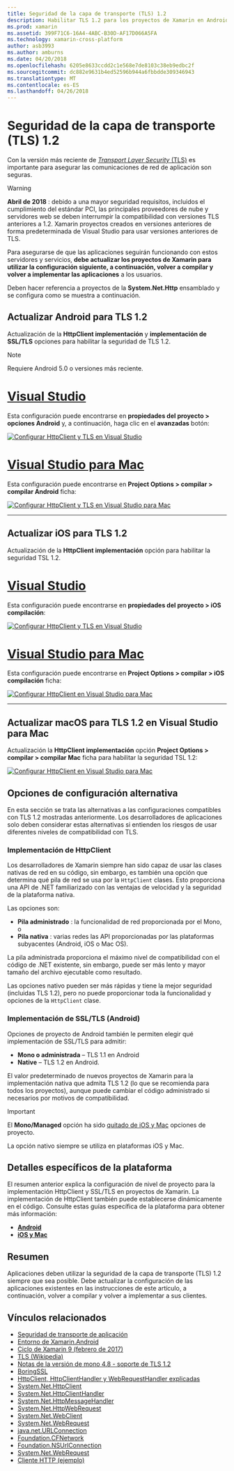 ```yaml
---
title: Seguridad de la capa de transporte (TLS) 1.2
description: Habilitar TLS 1.2 para los proyectos de Xamarin en Android, iOS y Mac
ms.prod: xamarin
ms.assetid: 399F71C6-16A4-4ABC-B30D-AF17D066A5FA
ms.technology: xamarin-cross-platform
author: asb3993
ms.author: amburns
ms.date: 04/20/2018
ms.openlocfilehash: 6205e8633ccdd2c1e568e7de8103c38eb9edbc2f
ms.sourcegitcommit: dc882e9631b4ed52596b944a6fbbdde309346943
ms.translationtype: MT
ms.contentlocale: es-ES
ms.lasthandoff: 04/26/2018
---
```

# <a name="transport-layer-security-tls-12"></a>Seguridad de la capa de transporte (TLS) 1.2

Con la versión más reciente de [ _Transport Layer Security_ (TLS)](https://en.wikipedia.org/wiki/Transport_Layer_Security) es importante para asegurar las comunicaciones de red de aplicación son seguras.

> [!WARNING]
> **Abril de 2018** : debido a una mayor seguridad requisitos, incluidos el cumplimiento del estándar PCI, las principales proveedores de nube y servidores web se deben interrumpir la compatibilidad con versiones TLS anteriores a 1.2.  Xamarin proyectos creados en versiones anteriores de forma predeterminada de Visual Studio para usar versiones anteriores de TLS.
>
> Para asegurarse de que las aplicaciones seguirán funcionando con estos servidores y servicios, **debe actualizar los proyectos de Xamarin para utilizar la configuración siguiente, a continuación, volver a compilar y volver a implementar las aplicaciones** a los usuarios.

Deben hacer referencia a proyectos de la **System.Net.Http** ensamblado y se configura como se muestra a continuación.

## <a name="update-android-to-tls-12"></a>Actualizar Android para TLS 1.2

Actualización de la **HttpClient implementación** y **implementación de SSL/TLS** opciones para habilitar la seguridad de TLS 1.2.

> [!NOTE]
> Requiere Android 5.0 o versiones más reciente.

# <a name="visual-studiotabwindows"></a>[Visual Studio](#tab/windows)

Esta configuración puede encontrarse en **propiedades del proyecto > opciones Android** y, a continuación, haga clic en el **avanzadas** botón:

[![Configurar HttpClient y TLS en Visual Studio](transport-layer-security-images/android-win-sml.png)](transport-layer-security-images/android-win.png#lightbox)

# <a name="visual-studio-for-mactabmacos"></a>[Visual Studio para Mac](#tab/macos)

Esta configuración puede encontrarse en **Project Options > compilar > compilar Android** ficha:

[![Configurar HttpClient y TLS en Visual Studio para Mac](transport-layer-security-images/android-mac-sml.png)](transport-layer-security-images/android-mac.png#lightbox)

-----

## <a name="update-ios-to-tls-12"></a>Actualizar iOS para TLS 1.2

Actualización de la **HttpClient implementación** opción para habilitar la seguridad TSL 1.2.

# <a name="visual-studiotabwindows"></a>[Visual Studio](#tab/windows)

Esta configuración puede encontrarse en **propiedades del proyecto > iOS compilación**:

[![Configurar HttpClient y TLS en Visual Studio](transport-layer-security-images/ios-win-sml.png)](transport-layer-security-images/ios-win.png#lightbox)

# <a name="visual-studio-for-mactabmacos"></a>[Visual Studio para Mac](#tab/macos)

Esta configuración puede encontrarse en **Project Options > compilar > iOS compilación** ficha:

[![Configurar HttpClient en Visual Studio para Mac](transport-layer-security-images/ios-mac-sml.png)](transport-layer-security-images/ios-mac.png#lightbox)

-----

## <a name="update-macos-to-tls-12-in-visual-studio-for-mac"></a>Actualizar macOS para TLS 1.2 en Visual Studio para Mac

Actualización la **HttpClient implementación** opción **Project Options > compilar > compilar Mac** ficha para habilitar la seguridad TSL 1.2:

[![Configurar HttpClient en Visual Studio para Mac](transport-layer-security-images/macos-mac-sml.png)](transport-layer-security-images/macos-mac.png#lightbox)

## <a name="alternative-configuration-options"></a>Opciones de configuración alternativa

En esta sección se trata las alternativas a las configuraciones compatibles con TLS 1.2 mostradas anteriormente.
Los desarrolladores de aplicaciones solo deben considerar estas alternativas si entienden los riesgos de usar diferentes niveles de compatibilidad con TLS.

### <a name="httpclient-implementation"></a>Implementación de HttpClient

Los desarrolladores de Xamarin siempre han sido capaz de usar las clases nativas de red en su código, sin embargo, es también una opción que determina qué pila de red se usa por la `HttpClient` clases. Esto proporciona una API de .NET familiarizado con las ventajas de velocidad y la seguridad de la plataforma nativa.

Las opciones son:

- **Pila administrado** : la funcionalidad de red proporcionada por el Mono, o
- **Pila nativa** : varias redes las API proporcionadas por las plataformas subyacentes (Android, iOS o Mac OS).

La pila administrada proporciona el máximo nivel de compatibilidad con el código de .NET existente, sin embargo, puede ser más lento y mayor tamaño del archivo ejecutable como resultado.

Las opciones nativo pueden ser más rápidas y tiene la mejor seguridad (incluidas TLS 1.2), pero no puede proporcionar toda la funcionalidad y opciones de la `HttpClient` clase.

### <a name="ssltls-implementation-android"></a>Implementación de SSL/TLS (Android)

Opciones de proyecto de Android también le permiten elegir qué implementación de SSL/TLS para admitir:

- **Mono o administrada** – TLS 1.1 en Android
- **Native** – TLS 1.2 en Android.

El valor predeterminado de nuevos proyectos de Xamarin para la implementación nativa que admita TLS 1.2 (lo que se recomienda para todos los proyectos), aunque puede cambiar el código administrado si necesarios por motivos de compatibilidad.

> [!IMPORTANT]
> El **Mono/Managed** opción ha sido [quitado de iOS y Mac](https://developer.xamarin.com/releases/ios/xamarin.ios_10/xamarin.ios_10.8/) opciones de proyecto.
>
> La opción nativo siempre se utiliza en plataformas iOS y Mac.

## <a name="platform-specific-details"></a>Detalles específicos de la plataforma

El resumen anterior explica la configuración de nivel de proyecto para la implementación HttpClient y SSL/TLS en proyectos de Xamarin. La implementación de HttpClient también puede establecerse dinámicamente en el código. Consulte estas guías específica de la plataforma para obtener más información:

- [**Android**](~/android/app-fundamentals/http-stack.md)
- [**iOS y Mac**](~/cross-platform/macios/http-stack.md)


## <a name="summary"></a>Resumen

Aplicaciones deben utilizar la seguridad de la capa de transporte (TLS) 1.2 siempre que sea posible.
Debe actualizar la configuración de las aplicaciones existentes en las instrucciones de este artículo, a continuación, volver a compilar y volver a implementar a sus clientes.

## <a name="related-links"></a>Vínculos relacionados

- [Seguridad de transporte de aplicación](~/ios/app-fundamentals/ats.md)
- [Entorno de Xamarin.Android](~/android/deploy-test/environment.md)
- [Ciclo de Xamarin 9 (febrero de 2017)](https://releases.xamarin.com/stable-release-cycle-9/)
- [TLS (Wikipedia)](https://en.wikipedia.org/wiki/Transport_Layer_Security)
- [Notas de la versión de mono 4.8 - soporte de TLS 1.2](http://www.mono-project.com/docs/about-mono/releases/4.8.0/#tls-12-support)
- [BoringSSL](https://boringssl.googlesource.com/boringssl/)
- [HttpClient, HttpClientHandler y WebRequestHandler explicadas](https://blogs.msdn.microsoft.com/henrikn/2012/08/07/httpclient-httpclienthandler-and-webrequesthandler-explained/)
- [System.Net.HttpClient](https://msdn.microsoft.com/library/system.net.http.httpclient(v=vs.118).aspx)
- [System.Net.HttpClientHandler](https://msdn.microsoft.com/library/system.net.http.httpclienthandler(v=vs.118).aspx)
- [System.Net.HttpMessageHandler](https://msdn.microsoft.com/library/system.net.http.httpmessagehandler(v=vs.118).aspx)
- [System.Net.HttpWebRequest](https://msdn.microsoft.com/library/system.net.httpwebrequest(v=vs.110).aspx)
- [System.Net.WebClient](https://msdn.microsoft.com/library/system.net.webclient(v=vs.110).aspx)
- [System.Net.WebRequest](https://msdn.microsoft.com/library/system.net.webrequest(v=vs.110).aspx)
- [java.net.URLConnection](http://developer.android.com/reference/java/net/URLConnection.html)
- [Foundation.CFNetwork](https://developer.xamarin.com/api/type/CoreFoundation.CFNetwork/)
- [Foundation.NSUrlConnection](https://developer.xamarin.com/api/type/Foundation.NSUrlConnection/)
- [System.Net.WebRequest](https://msdn.microsoft.com/library/system.net.webrequest(v=vs.110).aspx)
- [Cliente HTTP (ejemplo)](https://developer.xamarin.com/samples/monotouch/HttpClient/)
